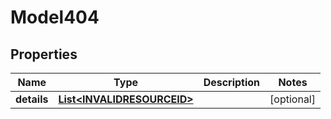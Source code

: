 

# Model404


## Properties

| Name | Type | Description | Notes |
|------------ | ------------- | ------------- | -------------|
|**details** | [**List&lt;INVALIDRESOURCEID&gt;**](INVALIDRESOURCEID.md) |  |  [optional] |



